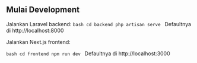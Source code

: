 ## Mulai Development
Jalankan Laravel backend:
``bash
cd backend
php artisan serve
``
Defaultnya di http://localhost:8000

Jalankan Next.js frontend:

``bash
cd frontend
npm run dev
``
Defaultnya di http://localhost:3000
